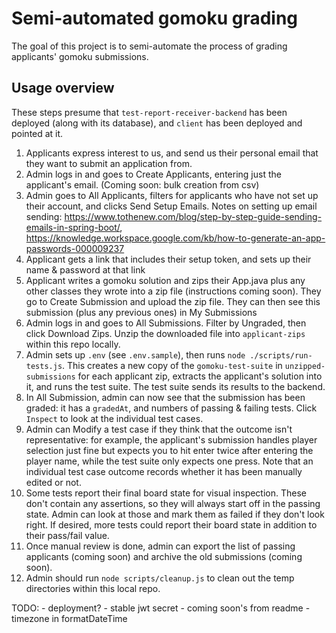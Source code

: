 # Semi-automated gomoku grading

The goal of this project is to semi-automate the process of grading applicants' gomoku submissions.

## Usage overview
These steps presume that `test-report-receiver-backend` has been deployed (along with its database), and `client` has been deployed and pointed at it.

1. Applicants express interest to us, and send us their personal email that they want to submit an application from.
1. Admin logs in and goes to Create Applicants, entering just the applicant's email. (Coming soon: bulk creation from csv)
1. Admin goes to All Applicants, filters for applicants who have not set up their account, and clicks Send Setup Emails. Notes on setting up email sending: https://www.tothenew.com/blog/step-by-step-guide-sending-emails-in-spring-boot/, https://knowledge.workspace.google.com/kb/how-to-generate-an-app-passwords-000009237
1. Applicant gets a link that includes their setup token, and sets up their name & password at that link
1. Applicant writes a gomoku solution and zips their App.java plus any other classes they wrote into a zip file (instructions coming soon). They go to Create Submission and upload the zip file. They can then see this submission (plus any previous ones) in My Submissions
1. Admin logs in and goes to All Submissions. Filter by Ungraded, then click Download Zips. Unzip the downloaded file into `applicant-zips` within this repo locally.
1. Admin sets up `.env` (see `.env.sample`), then runs `node ./scripts/run-tests.js`. This creates a new copy of the `gomoku-test-suite` in `unzipped-submissions` for each applicant zip, extracts the applicant's solution into it, and runs the test suite. The test suite sends its results to the backend.
1. In All Submission, admin can now see that the submission has been graded: it has a `gradedAt`, and numbers of passing & failing tests. Click `Inspect` to look at the individual test cases.
1. Admin can Modify a test case if they think that the outcome isn't representative: for example, the applicant's submission handles player selection just fine but expects you to hit enter twice after entering the player name, while the test suite only expects one press. Note that an individual test case outcome records whether it has been manually edited or not.
1. Some tests report their final board state for visual inspection. These don't contain any assertions, so they will always start off in the passing state. Admin can look at those and mark them as failed if they don't look right. If desired, more tests could report their board state in addition to their pass/fail value.
1. Once manual review is done, admin can export the list of passing applicants (coming soon) and archive the old submissions (coming soon).
1. Admin should run `node scripts/cleanup.js` to clean out the temp directories within this local repo.


TODO:
    - deployment?
    - stable jwt secret
    - coming soon's from readme
    - timezone in formatDateTime
